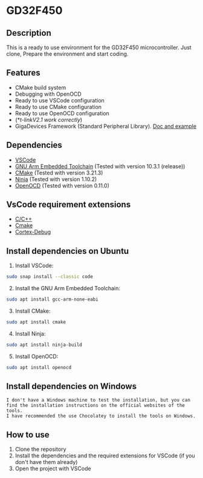 # GD32F450

## Description
This is a ready to use environment for the GD32F450 microcontroller. Just clone, Prepare the environment and start coding.

## Features
- CMake build system
- Debugging with OpenOCD
- Ready to use VSCode configuration
- Ready to use CMake configuration
- Ready to use OpenOCD configuration
- (**t-linkV2.1 work correctly*)
- GigaDevices Framework (Standard Peripheral Library). [Doc and example](https://www.gd32mcu.com/download/down/document_id/247/path_type/1)

## Dependencies
- [VSCode](https://code.visualstudio.com/)
- [GNU Arm Embedded Toolchain](https://developer.arm.com/tools-and-software/open-source-software/developer-tools/gnu-toolchain/gnu-rm) (Tested with version 10.3.1 (release))
- [CMake](https://cmake.org/download/) (Tested with version 3.21.3)
- [Ninja](https://ninja-build.org/) (Tested with version 1.10.2)
- [OpenOCD](OpenOCD) (Tested with version 0.11.0)

## VsCode requirement extensions
- [C/C++](https://marketplace.visualstudio.com/items?itemName=ms-vscode.cpptools)
- [Cmake](https://marketplace.visualstudio.com/items?itemName=twxs.cmake)
- [Cortex-Debug](https://marketplace.visualstudio.com/items?itemName=marus25.cortex-debug)

## Install dependencies on Ubuntu
1. Install VSCode:
```bash
sudo snap install --classic code
```
2. Install the GNU Arm Embedded Toolchain:
```bash
sudo apt install gcc-arm-none-eabi
```
3. Install CMake:
```bash
sudo apt install cmake
```
4. Install Ninja:
```bash
sudo apt install ninja-build
```
5. Install OpenOCD:
```bash
sudo apt install openocd
```

## Install dependencies on Windows
    I don't have a Windows machine to test the installation, but you can find the installation instructions on the official websites of the tools.
    I have recommended the use Chocolatey to install the tools on Windows.


## How to use
1. Clone the repository
2. Install the dependencies and the required extensions for VSCode (if you don't have them already)
3. Open the project with VSCode

